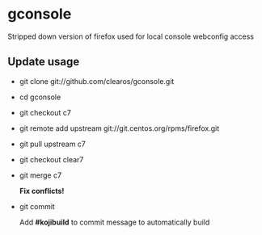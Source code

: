 # gconsole

Stripped down version of firefox used for local console webconfig access

## Update usage

* git clone git://github.com/clearos/gconsole.git
* cd gconsole
* git checkout c7
* git remote add upstream git://git.centos.org/rpms/firefox.git
* git pull upstream c7
* git checkout clear7
* git merge c7

  __Fix conflicts!__

* git commit

  Add __#kojibuild__ to commit message to automatically build
